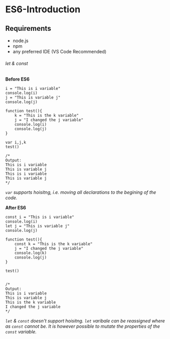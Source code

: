 # ES6-Introduction

## Requirements
- node.js
- npm
- any preferred IDE (VS Code Recommended)

###### let & const

**Before ES6**
```
i = "This is i variable"
console.log(i)
j = "This is variable j"
console.log(j)

function test(){
    k = "This is the k variable"
    j = "I changed the j variable"
    console.log(i)
    console.log(j)
}

var i,j,k
test()

/*
Output:
This is i variable
This is variable j
This is i variable
This is variable j
*/

```
*```var``` supports hoisitng, i.e. moving all declarations to the begining of the code.*

**After ES6**
```
const i = "This is i variable"
console.log(i)
let j = "This is variable j"
console.log(j)

function test(){
    const k = "This is the k variable"
    j = "I changed the j variable"
    console.log(k)
    console.log(j)
}

test()


/*
Output:
This is i variable
This is variable j
This is the k variable
I changed the j variable
*/
```
*```let``` & ```const``` doesn't support hoisitng. ```let``` varibale can be reassigned where as ```const``` cannot be. It is however possible to mutate the properties of the ```const``` variable.*
